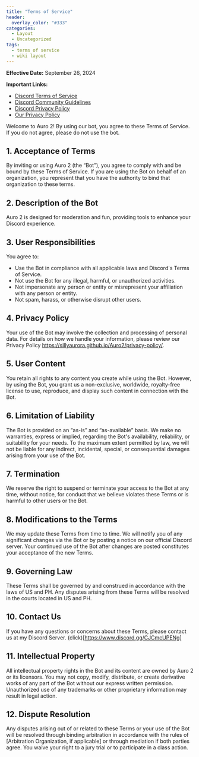 ```yaml
---
title: "Terms of Service"
header:
  overlay_color: "#333"
categories:
  - Layout
  - Uncategorized
tags:
  - terms of service
  - wiki layout
---
```



**Effective Date:** September 26, 2024

**Important Links:**
- [Discord Terms of Service](https://discord.com/terms)
- [Discord Community Guidelines](https://discord.com/guidelines)
- [Discord Privacy Policy](https://discord.com/privacy)
- [Our Privacy Policy](https://sillyaurora.github.io/Auro2/privacy-policy/)

Welcome to Auro 2! By using our bot, you agree to these Terms of Service. If you do not agree, please do not use the bot.

## 1. Acceptance of Terms
By inviting or using Auro 2 (the “Bot”), you agree to comply with and be bound by these Terms of Service. If you are using the Bot on behalf of an organization, you represent that you have the authority to bind that organization to these terms.

## 2. Description of the Bot
Auro 2 is designed for moderation and fun, providing tools to enhance your Discord experience.

## 3. User Responsibilities
You agree to:
- Use the Bot in compliance with all applicable laws and Discord's Terms of Service.
- Not use the Bot for any illegal, harmful, or unauthorized activities.
- Not impersonate any person or entity or misrepresent your affiliation with any person or entity.
- Not spam, harass, or otherwise disrupt other users.

## 4. Privacy Policy
Your use of the Bot may involve the collection and processing of personal data. For details on how we handle your information, please review our Privacy Policy https://sillyaurora.github.io/Auro2/privacy-policy/.

## 5. User Content
You retain all rights to any content you create while using the Bot. However, by using the Bot, you grant us a non-exclusive, worldwide, royalty-free license to use, reproduce, and display such content in connection with the Bot.

## 6. Limitation of Liability
The Bot is provided on an “as-is” and “as-available” basis. We make no warranties, express or implied, regarding the Bot's availability, reliability, or suitability for your needs. To the maximum extent permitted by law, we will not be liable for any indirect, incidental, special, or consequential damages arising from your use of the Bot.

## 7. Termination
We reserve the right to suspend or terminate your access to the Bot at any time, without notice, for conduct that we believe violates these Terms or is harmful to other users or the Bot.

## 8. Modifications to the Terms
We may update these Terms from time to time. We will notify you of any significant changes via the Bot or by posting a notice on our official Discord server. Your continued use of the Bot after changes are posted constitutes your acceptance of the new Terms.

## 9. Governing Law
These Terms shall be governed by and construed in accordance with the laws of US and PH. Any disputes arising from these Terms will be resolved in the courts located in US and PH.

## 10. Contact Us
If you have any questions or concerns about these Terms, please contact us at my Discord Server. (click)[https://www.discord.gg/CJCmcUPENg]

## 11. Intellectual Property
All intellectual property rights in the Bot and its content are owned by Auro 2 or its licensors. You may not copy, modify, distribute, or create derivative works of any part of the Bot without our express written permission. Unauthorized use of any trademarks or other proprietary information may result in legal action.

## 12. Dispute Resolution
Any disputes arising out of or related to these Terms or your use of the Bot will be resolved through binding arbitration in accordance with the rules of [Arbitration Organization, if applicable] or through mediation if both parties agree. You waive your right to a jury trial or to participate in a class action.

